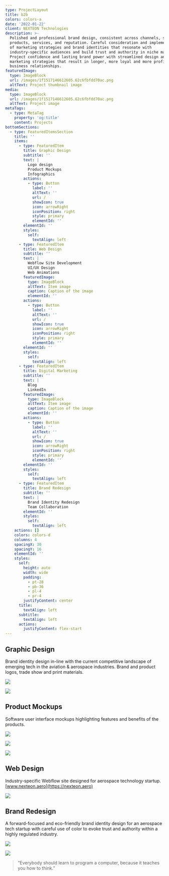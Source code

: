```yaml
---
type: ProjectLayout
title: b2b
colors: colors-a
date: '2022-01-22'
client: NEXTEON Technologies
description: >-
  Polished and professional brand design, consistent across channels, sells
  products, services, and reputation. Careful consideration and implementation
  of marketing strategies and brand identities that resonate with
  industry-specific audiences and build trust and authority in niche markets.
  Project confidence and lasting brand power with streamlined design and content
  marketing strategies that result in longer, more loyal and more profitable
  business relationships.
featuredImage:
  type: ImageBlock
  url: /images/1f1517146612605.62c6fbfdd70ac.png
  altText: Project thumbnail image
media:
  type: ImageBlock
  url: /images/1f1517146612605.62c6fbfdd70ac.png
  altText: Project image
metaTags:
  - type: MetaTag
    property: 'og:title'
    content: Projects
bottomSections:
  - type: FeaturedItemsSection
    title: ''
    items:
      - type: FeaturedItem
        title: Graphic Design
        subtitle: ''
        text: |
          Logo design
          Product Mockups
          Infographics
        actions:
          - type: Button
            label: ''
            altText: ''
            url: /
            showIcon: true
            icon: arrowRight
            iconPosition: right
            style: primary
            elementId: ''
        elementId: ''
        styles:
          self:
            textAlign: left
      - type: FeaturedItem
        title: Web Design
        subtitle: ''
        text: |
          Webflow Site Development
          UI/UX Design
          Web Animations
        featuredImage:
          type: ImageBlock
          altText: Item image
          caption: Caption of the image
          elementId: ''
        actions:
          - type: Button
            label: ''
            altText: ''
            url: /
            showIcon: true
            icon: arrowRight
            iconPosition: right
            style: primary
            elementId: ''
        elementId: ''
        styles:
          self:
            textAlign: left
      - type: FeaturedItem
        title: Digital Marketing
        subtitle: ''
        text: |
          Blog
          LinkedIn
        featuredImage:
          type: ImageBlock
          altText: Item image
          caption: Caption of the image
          elementId: ''
        actions:
          - type: Button
            label: ''
            altText: ''
            url: /
            showIcon: true
            icon: arrowRight
            iconPosition: right
            style: primary
            elementId: ''
        elementId: ''
        styles:
          self:
            textAlign: left
      - type: FeaturedItem
        title: Brand Redesign
        subtitle: ''
        text: |
          Brand Identity Redesign
          Team Collaboration
        elementId: ''
        styles:
          self:
            textAlign: left
    actions: []
    colors: colors-d
    columns: 4
    spacingX: 30
    spacingY: 16
    elementId: ''
    styles:
      self:
        height: auto
        width: wide
        padding:
          - pt-28
          - pb-36
          - pl-4
          - pr-4
        justifyContent: center
      title:
        textAlign: left
      subtitle:
        textAlign: left
      actions:
        justifyContent: flex-start
---
```

## Graphic Design

Brand identity design in-line with the current competitive landscape of emerging tech in the aviation & aerospace industries. Brand and product logos, trade show and print materials.

![](/images/ca0c3c146612605.62b359211258b.jpg)

![](/images/NEXTEON-Grapbic-Design-Event-Banners-KV.png)

## Product Mockups

Software user interface mockups highlighting features and benefits of the products.

![](/images/b37f6e146612605.62c6fbfdd78ae.jpg)

![](/images/475064146612605.62c5b9e7bd4d2.jpg)

![](/images/9fc898146612605.62c5b9e7bd03e.jpg)

## Web Design

Industry-specific Webflow site designed for aerospace technology startup. 
[www.nexteon.aero](https://nexteon.aero)

![](/images/03925e146612605.62b3592111898.jpg)

## Brand Redesign

A forward-focused and eco-friendly brand identity design for an aerospace tech startup with careful use of color to evoke trust and authority within a highly regulated industry.

![](/images/c5c7b5146612605.62c5d1a6299a3.png)

![](/images/ee94b1146612605.62b35921112ec.jpg)



> “Everybody should learn to program a computer, because it teaches you how to think.”

